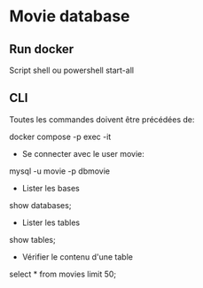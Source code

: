 # Movie database

## Run docker

Script shell ou powershell start-all

## CLI
Toutes les commandes doivent être précédées de:

docker compose -p exec -it

- Se connecter avec le user movie:

mysql -u movie -p dbmovie

- Lister les bases

show databases;

- Lister les tables

show tables;

- Vérifier le contenu d'une table

select * from movies limit 50;
